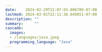 ```yaml
---
date:    2024-02-29T21:07:03.006780-07:00
lastmod: 2024-03-01T22:11:36.649851-07:00
description: ""
summary:     ""
cascade:
  images:
  - /languages/java.jpeg
  programming_language: "Java"
---
```

